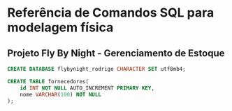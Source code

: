 # Referência de Comandos SQL para modelagem física


## Projeto Fly By Night - Gerenciamento de Estoque

```sql
CREATE DATABASE flybynight_rodrigo CHARACTER SET utf8mb4;
```

```sql
CREATE TABLE fornecedores(
    id INT NOT NULL AUTO_INCREMENT PRIMARY KEY,
    nome VARCHAR(100) NOT NULL
);
```